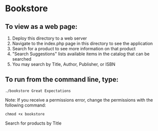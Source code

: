 # Bookstore

## To view as a web page:

1. Deploy this directory to a web server
2. Navigate to the index.php page in this directory to see the application
3. Search for a product to see more information on that product
4. "Search Suggestions" lists available items in the catalog that can be searched
5. You may search by Title, Author, Publisher, or ISBN

## To run from the command line, type:

```
./bookstore Great Expectations
```

Note: If you receive a permissions error, change the permissions with the following command:

```
chmod +x bookstore
```

Search for products by Title
